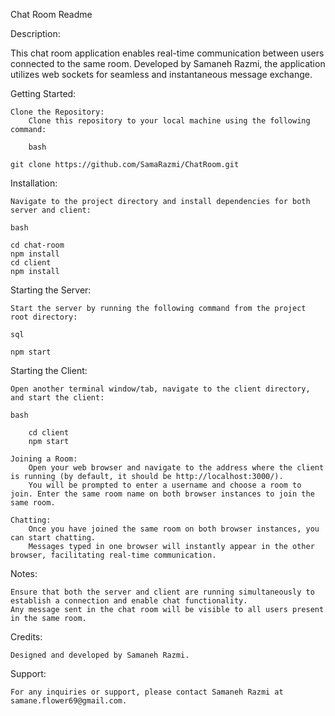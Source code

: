 Chat Room Readme

Description:

This chat room application enables real-time communication between users connected to the same room. Developed by Samaneh Razmi, the application utilizes web sockets for seamless and instantaneous message exchange.

Getting Started:

    Clone the Repository:
        Clone this repository to your local machine using the following command:

        bash

    git clone https://github.com/SamaRazmi/ChatRoom.git

Installation:

    Navigate to the project directory and install dependencies for both server and client:

    bash

    cd chat-room
    npm install
    cd client
    npm install

Starting the Server:

    Start the server by running the following command from the project root directory:

    sql

    npm start

Starting the Client:

    Open another terminal window/tab, navigate to the client directory, and start the client:

    bash

        cd client
        npm start

    Joining a Room:
        Open your web browser and navigate to the address where the client is running (by default, it should be http://localhost:3000/).
        You will be prompted to enter a username and choose a room to join. Enter the same room name on both browser instances to join the same room.

    Chatting:
        Once you have joined the same room on both browser instances, you can start chatting.
        Messages typed in one browser will instantly appear in the other browser, facilitating real-time communication.

Notes:

    Ensure that both the server and client are running simultaneously to establish a connection and enable chat functionality.
    Any message sent in the chat room will be visible to all users present in the same room.

Credits:

    Designed and developed by Samaneh Razmi.

Support:

    For any inquiries or support, please contact Samaneh Razmi at samane.flower69@gmail.com.
